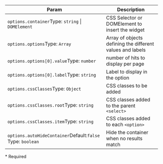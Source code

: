 | Param | Description |
| --- | --- |
| <span class='attr-required'>`options.container`</span><span class="attr-infos">Type: <code>string</code> &#124; <code>DOMElement</code></span> | CSS Selector or DOMElement to insert the widget |
| <span class='attr-required'>`options.options`</span><span class="attr-infos">Type: <code>Array</code></span> | Array of objects defining the different values and labels |
| <span class='attr-required'>`options.options[0].value`</span><span class="attr-infos">Type: <code>number</code></span> | number of hits to display per page |
| <span class='attr-required'>`options.options[0].label`</span><span class="attr-infos">Type: <code>string</code></span> | Label to display in the option |
| <span class='attr-optional'>`options.cssClasses`</span><span class="attr-infos">Type: <code>Object</code></span> | CSS classes to be added |
| <span class='attr-optional'>`options.cssClasses.root`</span><span class="attr-infos">Type: <code>string</code></span> | CSS classes added to the parent `<select>` |
| <span class='attr-optional'>`options.cssClasses.item`</span><span class="attr-infos">Type: <code>string</code></span> | CSS classes added to each `<option>` |
| <span class='attr-optional'>`options.autoHideContainer`</span><span class="attr-infos">Default:<code class="attr-default">false</code><br />Type: <code>boolean</code></span> | Hide the container when no results match |

<p class="attr-legend">* <span>Required</span></p>
